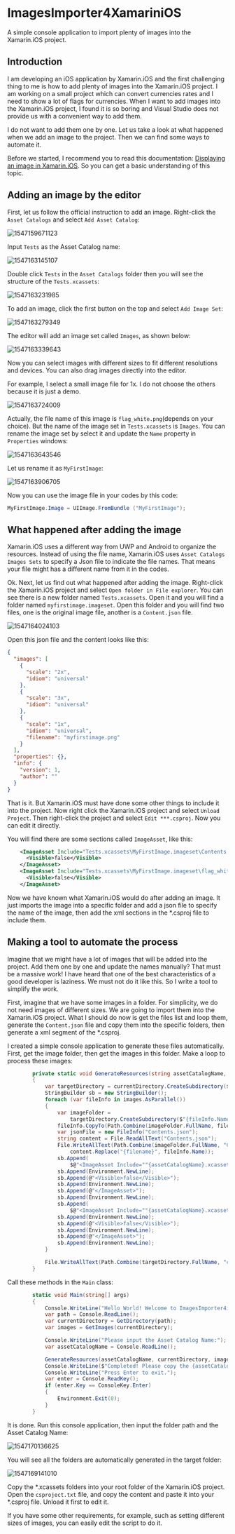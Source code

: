 # ImagesImporter4XamariniOS
A simple console application to import plenty of images into the Xamarin.iOS project.

## Introduction

I am developing an iOS application by Xamarin.iOS and the first challenging thing to me is how to add plenty of images into the Xamarin.iOS project. I am working on a small project which can convert currencies rates and I need to show a lot of flags for currencies. When I want to add images into the Xamarin.iOS project, I found it is so boring and Visual Studio does not provide us with a convenient way to add them.

I do not want to add them one by one. Let us take a look at what happened when we add an image to the project. Then we can find some ways to automate it.

Before we started, I recommend you to read this documentation: [Displaying an image in Xamarin.iOS](https://docs.microsoft.com/en-us/xamarin/ios/app-fundamentals/images-icons/displaying-an-image?tabs=windows). So you can get a basic understanding of this topic.

## Adding an image by the editor

First, let us follow the official instruction to add an image. Right-click the `Asset Catalogs` and select `Add Asset Catalog`:

![1547159671123](assets/1547159671123.png)

Input `Tests` as the Asset Catalog name:

![1547163145107](assets/1547163145107.png)

Double click `Tests` in the `Asset Catalogs` folder then you will see the structure of the `Tests.xcassets`:

![1547163231985](assets/1547163231985.png)

To add an image, click the first button on the top and select `Add Image Set`:

![1547163279349](assets/1547163279349.png)

The editor will add an image set called `Images`, as shown below:

![1547163339643](assets/1547163339643.png)

Now you can select images with different sizes to fit different resolutions and devices. You can also drag images directly into the editor.

For example, I select a small image file for 1x. I do not choose the others because it is just a demo.

![1547163724009](assets/1547163724009.png)

Actually, the file name of this image is `flag_white.png`(depends on your choice). But the name of the image set in `Tests.xcassets` is `Images`. You can rename the image set by select it and update the `Name` property in `Properties` windows:

![1547163643546](assets/1547163643546.png)

Let us rename it as `MyFirstImage`:

![1547163906705](assets/1547163906705.png)

Now you can use the image file in your codes by this code:

```c#
MyFirstImage.Image = UIImage.FromBundle ("MyFirstImage");
```

## What happened after adding the image

Xamarin.iOS uses a different way from UWP and Android to organize the resources. Instead of using the file name, Xamarin.iOS uses `Asset Catalogs Images Sets` to specify a Json file to indicate the file names. That means your file might has a different name from it in the codes.

Ok. Next, let us find out what happened after adding the image. Right-click the Xamarin.iOS project and select `Open folder in File explorer`. You can see there is a new folder named `Tests.xcassets`. Open it and you will find a folder named `myfirstimage.imageset`. Open this folder and you will find two files, one is the original image file, another is a `Content.json` file.

![1547164024103](assets/1547164024103.png)

Open this json file and the content looks like this:

```json
{
  "images": [
    {
      "scale": "2x",
      "idiom": "universal"
    },
    {
      "scale": "3x",
      "idiom": "universal"
    },
    {
      "scale": "1x",
      "idiom": "universal",
      "filename": "myfirstimage.png"
    }
  ],
  "properties": {},
  "info": {
    "version": 1,
    "author": ""
  }
}
```

That is it. But Xamarin.iOS must have done some other things to include it into the project. Now right click the Xamarin.iOS project and select `Unload Project`. Then right-click the project and select `Edit ***.csproj`. Now you can edit it directly.

You will find there are some sections called `ImageAsset`, like this:

```xml
    <ImageAsset Include="Tests.xcassets\MyFirstImage.imageset\Contents.json">
      <Visible>false</Visible>
    </ImageAsset>
    <ImageAsset Include="Tests.xcassets\MyFirstImage.imageset\flag_white.png">
      <Visible>false</Visible>
    </ImageAsset>
```

Now we have known what Xamarin.iOS would do after adding an image. It just imports the image into a specific folder and add a json file to specify the name of the image, then add the xml sections in the *.csproj file to include them.

## Making a tool to automate the process

Imagine that we might have a lot of images that will be added into the project. Add them one by one and update the names manually? That must be a massive work! I have heard that one of the best characteristics  of a good developer is laziness. We must not do it like this. So I write a tool to simplify the work.

First, imagine that we have some images in a folder. For simplicity, we do not need images of different sizes. We are going to import them into the Xamarin.iOS project. What I should do now is get the files list and loop them, generate the `Content.json` file and copy them into the specific folders, then generate a xml segment of the *.csproj.

I created a simple console application to generate these files automatically. First, get the image folder, then get the images in this folder. Make a loop to process these images:

```c#
        private static void GenerateResources(string assetCatalogName, DirectoryInfo currentDirectory, List<FileInfo> images)
        {
            var targetDirectory = currentDirectory.CreateSubdirectory($"{assetCatalogName}.xcassets");
            StringBuilder sb = new StringBuilder();
            foreach (var fileInfo in images.AsParallel())
            {
                var imageFolder =
                    targetDirectory.CreateSubdirectory($"{fileInfo.Name.Replace(fileInfo.Extension, "")}.imageset");
                fileInfo.CopyTo(Path.Combine(imageFolder.FullName, fileInfo.Name));
                var jsonFile = new FileInfo("Contents.json");
                string content = File.ReadAllText("Contents.json");
                File.WriteAllText(Path.Combine(imageFolder.FullName, "Contents.json"),
                    content.Replace("{filename}", fileInfo.Name));
                sb.Append(
                    $@"<ImageAsset Include=""{assetCatalogName}.xcassets\{fileInfo.Name.Replace(fileInfo.Extension, "")}.imageset\Contents.json"">");
                sb.Append(Environment.NewLine);
                sb.Append(@"<Visible>false</Visible>");
                sb.Append(Environment.NewLine);
                sb.Append(@"</ImageAsset>");
                sb.Append(Environment.NewLine);
                sb.Append(
                    $@"<ImageAsset Include=""{assetCatalogName}.xcassets\{fileInfo.Name.Replace(fileInfo.Extension, "")}.imageset\{fileInfo.Name}"">");
                sb.Append(Environment.NewLine);
                sb.Append(@"<Visible>false</Visible>");
                sb.Append(Environment.NewLine);
                sb.Append(@"</ImageAsset>");
                sb.Append(Environment.NewLine);
            }

            File.WriteAllText(Path.Combine(targetDirectory.FullName, "csproject.txt"), sb.ToString());
        }
```

Call these methods in the `Main` class:

```c#
        static void Main(string[] args)
        {
            Console.WriteLine("Hello World! Welcome to ImagesImporter4iOS. Please input the image folder path:");
            var path = Console.ReadLine();
            var currentDirectory = GetDirectory(path);
            var images = GetImages(currentDirectory);

            Console.WriteLine("Please input the Asset Catalog Name:");
            var assetCatalogName = Console.ReadLine();

            GenerateResources(assetCatalogName, currentDirectory, images);
            Console.WriteLine($"Completed! Please copy the {assetCatalogName}.xcassets folder into your root folder of your iOS project, and copy the content of the csproject.txt into your *.csproj file.");
            Console.WriteLine("Press Enter to exit.");
            var enter = Console.ReadKey();
            if (enter.Key == ConsoleKey.Enter)
            {
                Environment.Exit(0);   
            }
        }
```

It is done. Run this console application, then input the folder path and the Asset Catalog Name:

![1547170136625](assets/1547170136625.png)

You will see all the folders are automatically generated in the target folder:

![1547169141010](assets/1547169141010.png)

Copy the *.xcassets folders into your root folder of the Xamarin.iOS project. Open the `csproject.txt` file, and copy the content and paste it into your *.csproj file. Unload it first to edit it.

If you have some other requirements, for example, such as setting different sizes of images, you can easily edit the script to do it.
